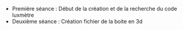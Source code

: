 - Première séance  : Début de la création et de la recherche du code luxmètre
- Deuxième séance : Création fichier de la boite en 3d
